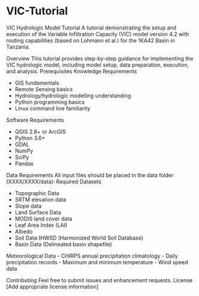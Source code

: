 # VIC-Tutorial
VIC Hydrologic Model Tutorial
A tutorial demonstrating the setup and execution of the Variable Infiltration Capacity (VIC) model version 4.2 with routing capabilities (based on Lohmann et al.) for the 1KA42 Basin in Tanzania.

Overview
This tutorial provides step-by-step guidance for implementing the VIC hydrologic model, including model setup, data preparation, execution, and analysis.
Prerequisites
Knowledge Requirements

- GIS fundamentals
- Remote Sensing basics
- Hydrology/hydrologic modelling understanding
- Python programming basics
- Linux command line familiarity

Software Requirements

- QGIS 2.8+ or ArcGIS
- Python 3.6+
- GDAL
- NumPy
- SciPy
- Pandas

Data Requirements
All input files should be placed in the data folder (XXXX/XXXX/data):
Required Datasets

- Topographic Data
- SRTM elevation data
- Slope data
- Land Surface Data
- MODIS land cover data
- Leaf Area Index (LAI)
- Albedo
- Soil Data (HWSD (Harmonized World Soil Database)
- Basin Data (Delineated basin shapefile)
  
Meteorological Data
    - CHIRPS annual precipitation climatology
    - Daily precipitation records
    - Maximum and minimum temperature
    - Wind speed data

Contributing
Feel free to submit issues and enhancement requests.
License
[Add appropriate license information]
